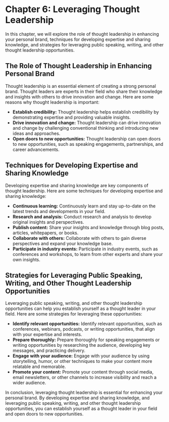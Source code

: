 Chapter 6: Leveraging Thought Leadership
========================================

In this chapter, we will explore the role of thought leadership in enhancing your personal brand, techniques for developing expertise and sharing knowledge, and strategies for leveraging public speaking, writing, and other thought leadership opportunities.

The Role of Thought Leadership in Enhancing Personal Brand
----------------------------------------------------------

Thought leadership is an essential element of creating a strong personal brand. Thought leaders are experts in their field who share their knowledge and insights with others to drive innovation and change. Here are some reasons why thought leadership is important:

* **Establish credibility:** Thought leadership helps establish credibility by demonstrating expertise and providing valuable insights.
* **Drive innovation and change:** Thought leadership can drive innovation and change by challenging conventional thinking and introducing new ideas and approaches.
* **Open doors to new opportunities:** Thought leadership can open doors to new opportunities, such as speaking engagements, partnerships, and career advancements.

Techniques for Developing Expertise and Sharing Knowledge
---------------------------------------------------------

Developing expertise and sharing knowledge are key components of thought leadership. Here are some techniques for developing expertise and sharing knowledge:

* **Continuous learning:** Continuously learn and stay up-to-date on the latest trends and developments in your field.
* **Research and analysis:** Conduct research and analysis to develop original insights and perspectives.
* **Publish content:** Share your insights and knowledge through blog posts, articles, whitepapers, or books.
* **Collaborate with others:** Collaborate with others to gain diverse perspectives and expand your knowledge base.
* **Participate in industry events:** Participate in industry events, such as conferences and workshops, to learn from other experts and share your own insights.

Strategies for Leveraging Public Speaking, Writing, and Other Thought Leadership Opportunities
----------------------------------------------------------------------------------------------

Leveraging public speaking, writing, and other thought leadership opportunities can help you establish yourself as a thought leader in your field. Here are some strategies for leveraging these opportunities:

* **Identify relevant opportunities:** Identify relevant opportunities, such as conferences, webinars, podcasts, or writing opportunities, that align with your expertise and interests.
* **Prepare thoroughly:** Prepare thoroughly for speaking engagements or writing opportunities by researching the audience, developing key messages, and practicing delivery.
* **Engage with your audience:** Engage with your audience by using storytelling, humor, or other techniques to make your content more relatable and memorable.
* **Promote your content:** Promote your content through social media, email newsletters, or other channels to increase visibility and reach a wider audience.

In conclusion, leveraging thought leadership is essential for enhancing your personal brand. By developing expertise and sharing knowledge, and leveraging public speaking, writing, and other thought leadership opportunities, you can establish yourself as a thought leader in your field and open doors to new opportunities.
